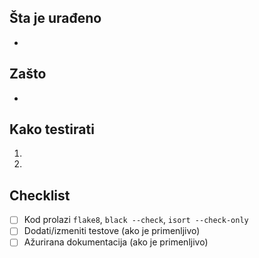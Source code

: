 ## Šta je urađeno
-

## Zašto
-

## Kako testirati
1.
2.

## Checklist
- [ ] Kod prolazi `flake8`, `black --check`, `isort --check-only`
- [ ] Dodati/izmeniti testove (ako je primenljivo)
- [ ] Ažurirana dokumentacija (ako je primenljivo)